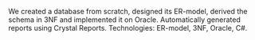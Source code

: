 We created a database from scratch, designed its ER-model, derived the schema in 3NF and implemented it on Oracle.
Automatically generated reports using Crystal Reports.
Technologies: ER-model, 3NF, Oracle, C#.
